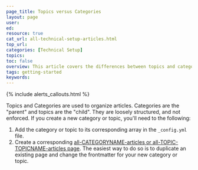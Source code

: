 ```yaml
---
page_title: Topics versus Categories
layout: page
user:
ed:
resource: true
cat_url: all-technical-setup-articles.html
top_url:
categories: [Technical Setup]
topics:
toc: false
overview: This article covers the differences between topics and categories
tags: getting-started
keywords:
---
```

{% include alerts_callouts.html %}

Topics and Categories are used to organize articles. Categories are the "parent" and topics are the "child". They are loosely structured, and not enforced. If you create a new category or topic, you'll need to the following:

1. Add the category or topic to its corresponding array in the ```_config.yml``` file.
2. Create a corresponding [all-CATEGORYNAME-articles or all-TOPIC-TOPICNAME-articles page](page_types.html). The easiest way to do so is to duplicate an existing page and change the frontmatter for your new category or topic.
